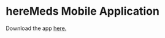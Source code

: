 # hereMeds Mobile Application
Download the app [here.](https://drive.google.com/drive/folders/1KUO-fgZNs3MlOciQuDc_m16YNYkE3Fcc?usp=sharing)

